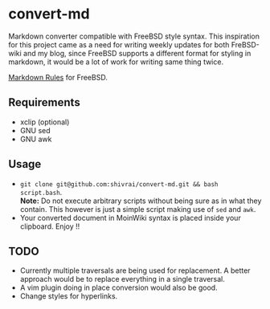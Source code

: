 # convert-md

Markdown converter compatible with FreeBSD style syntax.
This inspiration for this project came as a need for writing weekly updates for both FreBSD-wiki and my blog, since FreeBSD supports a different format for styling in markdown, it would be a lot of work for writing same thing twice.

[Markdown Rules](https://wiki.freebsd.org/HelpOnMoinWikiSyntax) for FreeBSD.

## Requirements
* xclip (optional)
* GNU sed
* GNU awk

## Usage
* `git clone git@github.com:shivrai/convert-md.git && bash script.bash`.<br>
**Note:** Do not execute arbitrary scripts without being sure as in what they contain. This however is just a simple script making use of `sed` and `awk`.
* Your converted document in MoinWiki syntax is placed inside your clipboard. Enjoy !!

## TODO
* Currently multiple traversals are being used for replacement. A better approach would be to replace everything in a single traversal.
* A vim plugin doing in place conversion would also be good.
* Change styles for hyperlinks.

